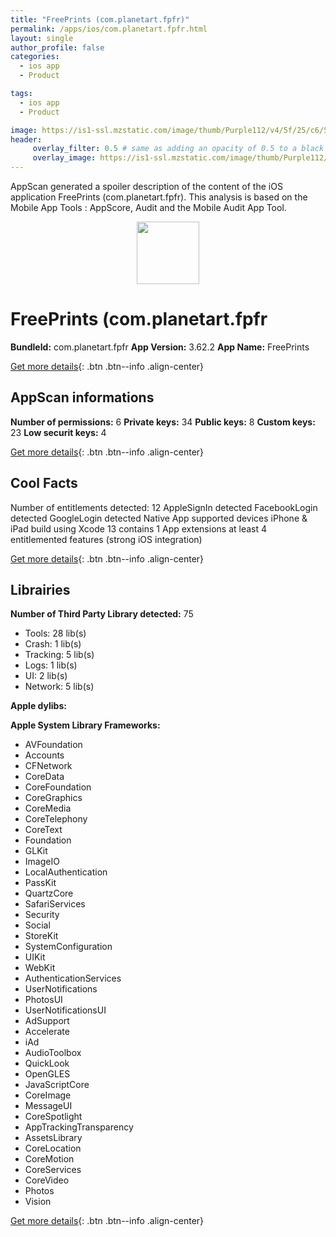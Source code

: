 ```yaml
---
title: "FreePrints (com.planetart.fpfr)"
permalink: /apps/ios/com.planetart.fpfr.html
layout: single
author_profile: false
categories: 
  - ios app 
  - Product 

tags: 
  - ios app 
  - Product 

image: https://is1-ssl.mzstatic.com/image/thumb/Purple112/v4/5f/25/c6/5f25c650-6db4-9c84-3e05-1b0c6aa6933a/AppIcon-1x_U007emarketing-0-7-0-sRGB-85-220.png/512x512bb.jpg
header: 
     overlay_filter: 0.5 # same as adding an opacity of 0.5 to a black background
     overlay_image: https://is1-ssl.mzstatic.com/image/thumb/Purple112/v4/5f/25/c6/5f25c650-6db4-9c84-3e05-1b0c6aa6933a/AppIcon-1x_U007emarketing-0-7-0-sRGB-85-220.png/512x512bb.jpg
---
```

AppScan generated a spoiler description of the content of the iOS application FreePrints (com.planetart.fpfr). This analysis is based on the Mobile App Tools : AppScore, Audit and the Mobile Audit App Tool.

  
  
<div style="text-align: center;"><img src="https://is1-ssl.mzstatic.com/image/thumb/Purple112/v4/5f/25/c6/5f25c650-6db4-9c84-3e05-1b0c6aa6933a/AppIcon-1x_U007emarketing-0-7-0-sRGB-85-220.png/512x512bb.jpg" width="100" height="100"></div>  
  
# FreePrints (com.planetart.fpfr

**BundleId:** com.planetart.fpfr
**App Version:** 3.62.2
**App Name:** FreePrints


[Get more details](/pricing.html){: .btn .btn--info .align-center}  
  
## AppScan informations 

**Number of permissions:** 6
**Private keys:** 34
**Public keys:** 8
**Custom keys:** 23
**Low securit keys:** 4
  
[Get more details](/pricing.html){: .btn .btn--info .align-center}

## Cool Facts

Number of entitlements detected: 12
AppleSignIn detected
FacebookLogin detected
GoogleLogin detected
Native App
supported devices iPhone & iPad
build using Xcode 13
contains 1 App extensions
at least 4 entitlemented features (strong iOS integration)
  
[Get more details](/pricing.html){: .btn .btn--info .align-center}

## Librairies 
**Number of Third Party Library detected:** 75
- Tools: 28 lib(s)
- Crash: 1 lib(s)
- Tracking: 5 lib(s)
- Logs: 1 lib(s)
- UI: 2 lib(s)
- Network: 5 lib(s)

**Apple dylibs:**


**Apple System Library Frameworks:**
- AVFoundation
- Accounts
- CFNetwork
- CoreData
- CoreFoundation
- CoreGraphics
- CoreMedia
- CoreTelephony
- CoreText
- Foundation
- GLKit
- ImageIO
- LocalAuthentication
- PassKit
- QuartzCore
- SafariServices
- Security
- Social
- StoreKit
- SystemConfiguration
- UIKit
- WebKit
- AuthenticationServices
- UserNotifications
- PhotosUI
- UserNotificationsUI
- AdSupport
- Accelerate
- iAd
- AudioToolbox
- QuickLook
- OpenGLES
- JavaScriptCore
- CoreImage
- MessageUI
- CoreSpotlight
- AppTrackingTransparency
- AssetsLibrary
- CoreLocation
- CoreMotion
- CoreServices
- CoreVideo
- Photos
- Vision


  
[Get more details](/pricing.html){: .btn .btn--info .align-center}

